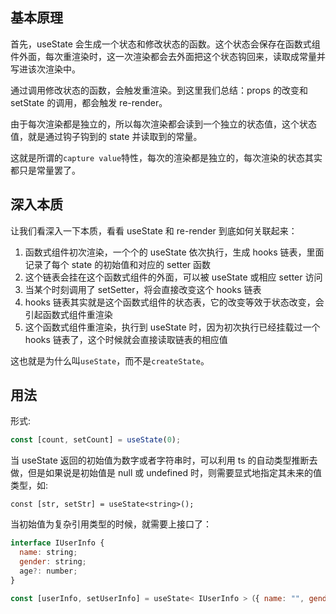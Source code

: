 ## 基本原理

首先，useState 会生成一个状态和修改状态的函数。这个状态会保存在函数式组件外面，每次重渲染时，这一次渲染都会去外面把这个状态钩回来，读取成常量并写进该次渲染中。

通过调用修改状态的函数，会触发重渲染。到这里我们总结：props 的改变和 setState 的调用，都会触发 re-render。

由于每次渲染都是独立的，所以每次渲染都会读到一个独立的状态值，这个状态值，就是通过钩子钩到的 state 并读取到的常量。

这就是所谓的`capture value`特性，每次的渲染都是独立的，每次渲染的状态其实都只是常量罢了。

## 深入本质

让我们看深入一下本质，看看 useState 和 re-render 到底如何关联起来：

1. 函数式组件初次渲染，一个个的 useState 依次执行，生成 hooks 链表，里面记录了每个 state 的初始值和对应的 setter 函数
2. 这个链表会挂在这个函数式组件的外面，可以被 useState 或相应 setter 访问
3. 当某个时刻调用了 setSetter，将会直接改变这个 hooks 链表
4. hooks 链表其实就是这个函数式组件的状态表，它的改变等效于状态改变，会引起函数式组件重渲染
5. 这个函数式组件重渲染，执行到 useState 时，因为初次执行已经挂载过一个 hooks 链表了，这个时候就会直接读取链表的相应值

这也就是为什么叫`useState`，而不是`createState`。

## 用法

形式:

```js
const [count, setCount] = useState(0);
```

当 useState 返回的初始值为数字或者字符串时，可以利用 ts 的自动类型推断去做，但是如果说是初始值是 null 或 undefined 时，则需要显式地指定其未来的值类型，如:

```tsx
const [str, setStr] = useState<string>();
```

当初始值为复杂引用类型的时候，就需要上接口了：

```js
interface IUserInfo {
  name: string;
  gender: string;
  age?: number;
}

const [userInfo, setUserInfo] = useState< IUserInfo >（{ name: "", gender: "男" }）;
```
